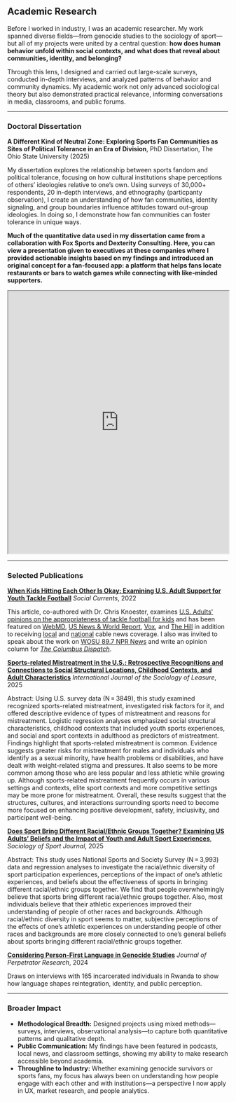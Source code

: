 ## Academic Research

Before I worked in industry, I was an academic researcher. My work spanned diverse fields—from genocide studies to the sociology of sport—but all of my projects were united by a central question: **how does human behavior unfold within social contexts, and what does that reveal about communities, identity, and belonging?**  

Through this lens, I designed and carried out large-scale surveys, conducted in-depth interviews, and analyzed patterns of behavior and community dynamics. My academic work not only advanced sociological theory but also demonstrated practical relevance, informing conversations in media, classrooms, and public forums.

---

### Doctoral Dissertation

**A Different Kind of Neutral Zone: Exploring Sports Fan Communities as Sites of Political Tolerance in an Era of Division**, PhD Dissertation, The Ohio State University (2025)  

My dissertation explores the relationship between sports fandom and political tolerance, focusing on how cultural institutions shape perceptions of others’ ideologies relative to one’s own. Using surveys of 30,000+ respondents, 20 in-depth interviews, and ethnography (particpanty observation), I create an understanding of how fan communities, identity signaling, and group boundaries influence attitudes toward out-group ideologies. In doing so, I demonstrate how fan communities can foster tolerance in unique ways.

**Much of the quantitative data used in my dissertation came from a collaboration with Fox Sports and Dexterity Consulting. Here, you can view a presentation given to executives at these companies where I provided actionable insights based on my findings and introduced an original concept for a fan-focused app: a platform that helps fans locate restaurants or bars to watch games while connecting with like-minded supporters.**

<iframe src="https://mariahwarner.github.io/A_Different_Kind_of_Neutral_Zone.pdf" width="100%" height="600px">
    Your browser does not support PDFs. Please 
    <a href="https://mariahwarner.github.io/A_Different_Kind_of_Neutral_Zone.pdf">download the PDF</a>.
</iframe>


---

### Selected Publications

**[When Kids Hitting Each Other Is Okay: Examining U.S. Adult Support for Youth Tackle Football](https://journals.sagepub.com/doi/abs/10.1177/23294965221074017)** *Social Currents*, 2022
   
This article, co-authored with Dr. Chris Knoester, examines [U.S. Adults' opinions on the appropriateness of tackle football for kids](https://news.osu.edu/americans-love-football-but-differ-on-whether-kids-should-play/) and has been featured on [WebMD](https://www.webmd.com/brain/news/20220404/half-of-americans-now-think-playing-football-inappropriate-for-kids-survey), [US News & World Report](https://www.usnews.com/news/health-news/articles/2022-04-04/half-of-americans-now-think-playing-football-inappropriate-for-kids-survey), [Vox](https://www.vox.com/23537672/damar-hamlin-injury-nfl-football-tv-ratings), and [The Hill](https://thehill.com/policy/healthcare/3803182-damar-hamlin-injury-revives-safety-debate-over-a-sport-built-on-butting-heads/) in addition to receiving [local](https://www.nbc4i.com/news/local-news/ohio-state-study-50-of-americans-say-tackle-football-is-inappropriate-for-kids/) and [national](https://www.newsnationnow.com/us-news/sports/study-50-of-americans-say-tackle-football-inappropriate-for-kids/) cable news coverage. I also was invited to speak about the work on [WOSU 89.7 NPR News](https://news.wosu.org/show/all-sides-with-ann-fisher/2023-01-04/football-fans-question-safety-of-sport-following-damar-hamilns-collapse) and write an opinion column for [<em>The Columbus Dispatch</em>](https://www.dispatch.com/story/opinion/columns/2023/01/06/what-impact-will-damar-hamlin-injuries-have-on-youth-football-cinncinnati-bengals-buffalo-bills/69781520007/). 

 **[Sports-related Mistreatment in the U.S.: Retrospective Recognitions and Connections to Social Structural Locations, Childhood Contexts, and Adult Characteristics](https://link.springer.com/article/10.1007/s41978-025-00176-6)** *International Journal of the Sociology of Leasure*, 2025
   
Abstract: Using U.S. survey data (N = 3849), this study examined recognized sports-related mistreatment, investigated risk factors for it, and offered descriptive evidence of types of mistreatment and reasons for mistreatment. Logistic regression analyses emphasized social structural characteristics, childhood contexts that included youth sports experiences, and social and sport contexts in adulthood as predictors of mistreatment. Findings highlight that sports-related mistreatment is common. Evidence suggests greater risks for mistreatment for males and individuals who identify as a sexual minority, have health problems or disabilities, and have dealt with weight-related stigma and pressures. It also seems to be more common among those who are less popular and less athletic while growing up. Although sports-related mistreatment frequently occurs in various settings and contexts, elite sport contexts and more competitive settings may be more prone for mistreatment. Overall, these results suggest that the structures, cultures, and interactions surrounding sports need to become more focused on enhancing positive development, safety, inclusivity, and participant well-being.

 **[Does Sport Bring Different Racial/Ethnic Groups Together? Examining US Adults’ Beliefs and the Impact of Youth and Adult Sport Experiences](https://journals.humankinetics.com/view/journals/ssj/aop/article-10.1123-ssj.2023-0143/article-10.1123-ssj.2023-0143.xml)**, *Sociology of Sport Journal*, 2025 

Abstract: This study uses National Sports and Society Survey (N = 3,993) data and regression analyses to investigate the racial/ethnic diversity of sport participation experiences, perceptions of the impact of one’s athletic experiences, and beliefs about the effectiveness of sports in bringing different racial/ethnic groups together. We find that people overwhelmingly believe that sports bring different racial/ethnic groups together. Also, most individuals believe that their athletic experiences improved their understanding of people of other races and backgrounds. Although racial/ethnic diversity in sport seems to matter, subjective perceptions of the effects of one’s athletic experiences on understanding people of other races and backgrounds are more closely connected to one’s general beliefs about sports bringing different racial/ethnic groups together.

 **[Considering Person-First Language in Genocide Studies](https://jpr.winchesteruniversitypress.org/articles/10.21039/jpr.6.2.122?_rsc=mmj6v)** *Journal of Perpetrator Research*, 2024  

Draws on interviews with 165 incarcerated individuals in Rwanda to show how language shapes reintegration, identity, and public perception. 

---

### Broader Impact

- **Methodological Breadth:** Designed projects using mixed methods—surveys, interviews, observational analysis—to capture both quantitative patterns and qualitative depth.  
- **Public Communication:** My findings have been featured in podcasts, local news, and classroom settings, showing my ability to make research accessible beyond academia.  
- **Throughline to Industry:** Whether examining genocide survivors or sports fans, my focus has always been on understanding how people engage with each other and with institutions—a perspective I now apply in UX, market research, and people analytics.  






